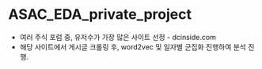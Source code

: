 # ASAC_EDA_private_project
- 여러 주식 포럼 중, 유저수가 가장 많은 사이트 선정 - dcinside.com
- 해당 사이트에서 게시글 크롤링 후, word2vec 및 일자별 군집화 진행하여 분석 진행.
